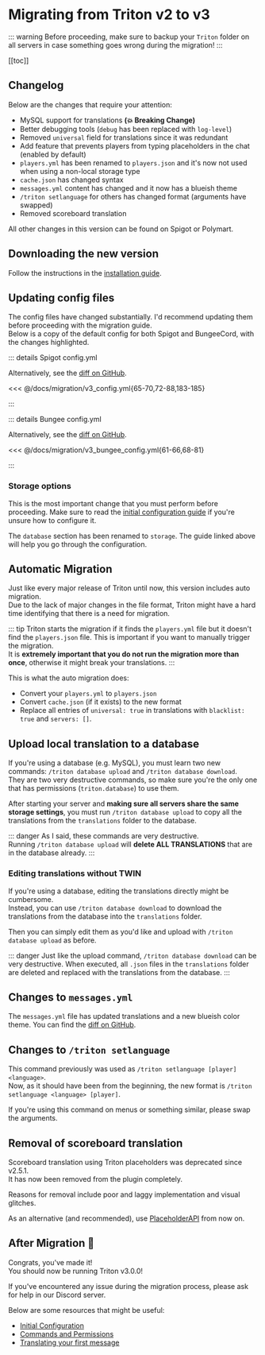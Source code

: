 # Migrating from Triton v2 to v3

::: warning
Before proceeding, make sure to backup your `Triton` folder on all servers
in case something goes wrong during the migration!
:::

[[toc]]

## Changelog

Below are the changes that require your attention:

- MySQL support for translations **(:collision: Breaking Change)**
- Better debugging tools (`debug` has been replaced with `log-level`)
- Removed `universal` field for translations since it was redundant
- Add feature that prevents players from typing placeholders in the chat
  (enabled by default)
- `players.yml` has been renamed to `players.json` and it's now not used
  when using a non-local storage type
- `cache.json` has changed syntax
- `messages.yml` content has changed and it now has a blueish theme
- `/triton setlanguage` for others has changed format (arguments have swapped)
- Removed scoreboard translation

All other changes in this version can be found on Spigot or Polymart.

## Downloading the new version

Follow the instructions in the [installation guide](../getting-started/installation.md).

## Updating config files

The config files have changed substantially.
I'd recommend updating them before proceeding with the migration guide.  
Below is a copy of the default config for both Spigot and BungeeCord,
with the changes highlighted.

::: details Spigot config.yml

Alternatively, see the [diff on GitHub](https://github.com/tritonmc/Triton/commit/8c54291111a4693c07c8373f3945405c50c33fa2#diff-0f1be8eec416e71c28b41efb0544df26).

<<< @/docs/migration/v3_config.yml{65-70,72-88,183-185}

:::

::: details Bungee config.yml

Alternatively, see the [diff on GitHub](https://github.com/tritonmc/Triton/commit/8c54291111a4693c07c8373f3945405c50c33fa2#diff-c86926b4793226abff7207c78d20c992).

<<< @/docs/migration/v3_bungee_config.yml{61-66,68-81}

:::

### Storage options

This is the most important change that you must perform before proceeding.
Make sure to read the [initial configuration guide](../getting-started/initial-configuration.md#storage-type) if you're unsure how to configure it.

The `database` section has been renamed to `storage`.
The guide linked above will help you go through the configuration.

## Automatic Migration

Just like every major release of Triton until now, this version includes auto migration.  
Due to the lack of major changes in the file format, Triton might have a hard time identifying that there is a need for migration.

::: tip
Triton starts the migration if it finds the `players.yml` file but it doesn't find the `players.json` file. This is important if you want to manually trigger the migration.  
It is **extremely important that you do not run the migration more than once**,
otherwise it might break your translations.
:::

This is what the auto migration does:

- Convert your `players.yml` to `players.json`
- Convert `cache.json` (if it exists) to the new format
- Replace all entries of `universal: true` in translations with `blacklist: true` and `servers: []`.

## Upload local translation to a database

If you're using a database (e.g. MySQL), you must learn two new commands:
`/triton database upload` and `/triton database download`.  
They are two very destructive commands, so make sure you're the
only one that has permissions (`triton.database`) to use them.

After starting your server and **making sure all servers share the same storage settings**,
you must run `/triton database upload` to copy all the translations from the `translations`
folder to the database.

::: danger
As I said, these commands are very destructive.  
Running `/triton database upload` will **delete ALL TRANSLATIONS** that are in the database already.
:::

### Editing translations without TWIN

If you're using a database, editing the translations directly might be cumbersome.  
Instead, you can use `/triton database download` to download the translations from the database
into the `translations` folder.

Then you can simply edit them as you'd like and upload with `/triton database upload`
as before.

::: danger
Just like the upload command, `/triton database download` can be very destructive.
When executed, all `.json` files in the `translations` folder are deleted and replaced
with the translations from the database.
:::

## Changes to `messages.yml`

The `messages.yml` file has updated translations and a new blueish color theme.
You can find the [diff on GitHub](https://github.com/tritonmc/Triton/commit/8c54291111a4693c07c8373f3945405c50c33fa2#diff-b7bfb7063d6b6ccbda02c1e078c91e72).

## Changes to `/triton setlanguage`

This command previously was used as `/triton setlanguage [player] <language>`.  
Now, as it should have been from the beginning, the new format is `/triton setlanguage <language> [player]`.

If you're using this command on menus or something similar, please swap the arguments.

## Removal of scoreboard translation

Scoreboard translation using Triton placeholders was deprecated since v2.5.1.  
It has now been removed from the plugin completely.

Reasons for removal include poor and laggy implementation and visual glitches.

As an alternative (and recommended), use [PlaceholderAPI](../concepts/placeholderapi.md) from now on.

## After Migration :tada:

Congrats, you've made it!  
You should now be running Triton v3.0.0!

If you've encountered any issue during the migration process,
please ask for help in our Discord server.

Below are some resources that might be useful:

- [Initial Configuration](../getting-started/initial-configuration.md)
- [Commands and Permissions](../concepts/commands-permissions.md)
- [Translating your first message](../guides/first-translation.md)
